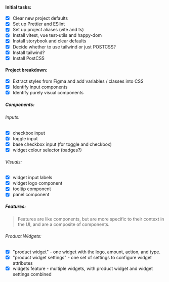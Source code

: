 #### Initial tasks:

- [x] Clear new project defaults
- [x] Set up Prettier and ESlint
- [x] Set up project aliases (vite and ts)
- [x] Install vitest, vue test-utils and happy-dom
- [x] Install storybook and clear defaults
- [x] Decide whether to use tailwind or just POSTCSS?
- [x] Install tailwind?
- [x] Install PostCSS

#### Project breakdown:

- [x] Extract styles from Figma and add variables / classes into CSS
- [x] Identify input components
- [x] Identify purely visual components

##### Components:

###### Inputs:

- [x] checkbox input
- [x] toggle input
- [x] base checkbox input (for toggle and checkbox)
- [x] widget colour selector (badges?)

###### Visuals:

- [x] widget input labels
- [x] widget logo component
- [x] tooltip component
- [x] panel component

##### Features:

> Features are like components, but are more specific to their context in the UI, and are a composite of components.

###### Product Widgets:

- [x] "product widget" - one widget with the logo, amount, action, and type.
- [x] "product widget settings" - one set of settings to configure widget attributes
- [x] widgets feature - multiple widgets, with product widget and widget settings combined
